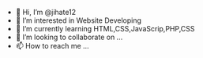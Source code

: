 - 👋 Hi, I’m @jihate12
- 👀 I’m interested in Website Developing
- 🌱 I’m currently learning HTML,CSS,JavaScrip,PHP,CSS
- 💞️ I’m looking to collaborate on ...
- 📫 How to reach me ...

<!---
jihate12/jihate12 is a ✨ special ✨ repository because its `README.md` (this file) appears on your GitHub profile.
You can click the Preview link to take a look at your changes.
--->
